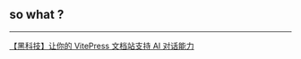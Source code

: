 
## so what ?

<Tags/>

---

[【黑科技】让你的 VitePress 文档站支持 AI 对话能力](https://zhuanlan.zhihu.com/p/657555395)

